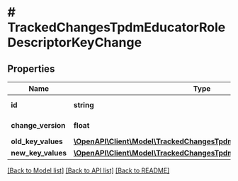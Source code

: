 # # TrackedChangesTpdmEducatorRoleDescriptorKeyChange

## Properties

Name | Type | Description | Notes
------------ | ------------- | ------------- | -------------
**id** | **string** | Resource identifier | [optional]
**change_version** | **float** | Change version | [optional]
**old_key_values** | [**\OpenAPI\Client\Model\TrackedChangesTpdmEducatorRoleDescriptorKey**](TrackedChangesTpdmEducatorRoleDescriptorKey.md) |  | [optional]
**new_key_values** | [**\OpenAPI\Client\Model\TrackedChangesTpdmEducatorRoleDescriptorKey**](TrackedChangesTpdmEducatorRoleDescriptorKey.md) |  | [optional]

[[Back to Model list]](../../README.md#models) [[Back to API list]](../../README.md#endpoints) [[Back to README]](../../README.md)
